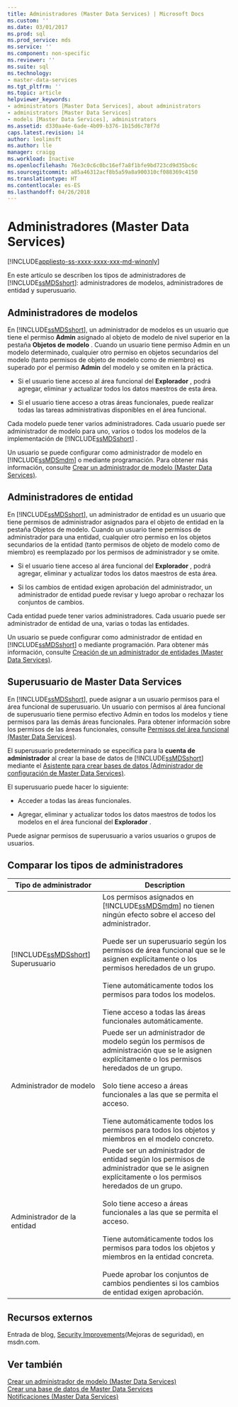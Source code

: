 ```yaml
---
title: Administradores (Master Data Services) | Microsoft Docs
ms.custom: ''
ms.date: 03/01/2017
ms.prod: sql
ms.prod_service: mds
ms.service: ''
ms.component: non-specific
ms.reviewer: ''
ms.suite: sql
ms.technology:
- master-data-services
ms.tgt_pltfrm: ''
ms.topic: article
helpviewer_keywords:
- administrators [Master Data Services], about administrators
- administrators [Master Data Services]
- models [Master Data Services], administrators
ms.assetid: d330aa4e-6ade-4b09-b376-1b15d6c78f7d
caps.latest.revision: 14
author: leolimsft
ms.author: lle
manager: craigg
ms.workload: Inactive
ms.openlocfilehash: 76e3c0c6c0bc16ef7a8f1bfe9bd723cd9d35bc6c
ms.sourcegitcommit: a85a46312acf8b5a59a8a900310cf088369c4150
ms.translationtype: HT
ms.contentlocale: es-ES
ms.lasthandoff: 04/26/2018
---
```

# <a name="administrators-master-data-services"></a>Administradores (Master Data Services)

[!INCLUDE[appliesto-ss-xxxx-xxxx-xxx-md-winonly](../includes/appliesto-ss-xxxx-xxxx-xxx-md-winonly.md)]

  En este artículo se describen los tipos de administradores de [!INCLUDE[ssMDSshort](../includes/ssmdsshort-md.md)]: administradores de modelos, administradores de entidad y superusuario.  
  
## <a name="model-administrators"></a>Administradores de modelos  
 En [!INCLUDE[ssMDSshort](../includes/ssmdsshort-md.md)], un administrador de modelos es un usuario que tiene el permiso **Admin** asignado al objeto de modelo de nivel superior en la pestaña **Objetos de modelo** . Cuando un usuario tiene permiso Admin en un modelo determinado, cualquier otro permiso en objetos secundarios del modelo (tanto permisos de objeto de modelo como de miembro) es superado por el permiso **Admin** del modelo y se omiten en la práctica.  
  
-   Si el usuario tiene acceso al área funcional del **Explorador** , podrá agregar, eliminar y actualizar todos los datos maestros de esta área.  
  
-   Si el usuario tiene acceso a otras áreas funcionales, puede realizar todas las tareas administrativas disponibles en el área funcional.  
  
 Cada modelo puede tener varios administradores. Cada usuario puede ser administrador de modelo para uno, varios o todos los modelos de la implementación de [!INCLUDE[ssMDSshort](../includes/ssmdsshort-md.md)] .  
  
 Un usuario se puede configurar como administrador de modelo en [!INCLUDE[ssMDSmdm](../includes/ssmdsmdm-md.md)] o mediante programación. Para obtener más información, consulte [Crear un administrador de modelo &#40;Master Data Services&#41;](../master-data-services/create-a-model-administrator-master-data-services.md).  
  
## <a name="entity-administrators"></a>Administradores de entidad  
 En [!INCLUDE[ssMDSshort](../includes/ssmdsshort-md.md)], un administrador de entidad es un usuario que tiene permisos de administrador asignados para el objeto de entidad en la pestaña Objetos de modelo. Cuando un usuario tiene permisos de administrador para una entidad, cualquier otro permiso en los objetos secundarios de la entidad (tanto permisos de objeto de modelo como de miembro) es reemplazado por los permisos de administrador y se omite.  
  
-   Si el usuario tiene acceso al área funcional del **Explorador** , podrá agregar, eliminar y actualizar todos los datos maestros de esta área.  
  
-   Si los cambios de entidad exigen aprobación del administrador, un administrador de entidad puede revisar y luego aprobar o rechazar los conjuntos de cambios.  
  
 Cada entidad puede tener varios administradores. Cada usuario puede ser administrador de entidad de una, varias o todas las entidades.  
  
 Un usuario se puede configurar como administrador de entidad en [!INCLUDE[ssMDSshort](../includes/ssmdsshort-md.md)] o mediante programación. Para obtener más información, consulte [Creación de un administrador de entidades &#40;Master Data Services&#41;](../master-data-services/create-an-entity-administrator-master-data-services.md).  
  
## <a name="master-data-services-super-user"></a>Superusuario de Master Data Services  
 En [!INCLUDE[ssMDSshort](../includes/ssmdsshort-md.md)], puede asignar a un usuario permisos para el área funcional de superusuario. Un usuario con permisos al área funcional de superusuario tiene permiso efectivo Admin en todos los modelos y tiene permisos para las demás áreas funcionales. Para obtener información sobre los permisos de las áreas funcionales, consulte [Permisos del área funcional &#40;Master Data Services&#41;](../master-data-services/functional-area-permissions-master-data-services.md).  
  
 El superusuario predeterminado se especifica para la **cuenta de administrador** al crear la base de datos de [!INCLUDE[ssMDSshort](../includes/ssmdsshort-md.md)] mediante el [Asistente para crear bases de datos &#40;Administrador de configuración de Master Data Services&#41;](../master-data-services/create-database-wizard-master-data-services-configuration-manager.md).  
  
 El superusuario puede hacer lo siguiente:  
  
-   Acceder a todas las áreas funcionales.  
  
-   Agregar, eliminar y actualizar todos los datos maestros de todos los modelos en el área funcional del **Explorador** .  
  
 Puede asignar permisos de superusuario a varios usuarios o grupos de usuarios.  
  
## <a name="comparing-administrator-types"></a>Comparar los tipos de administradores  
  
|Tipo de administrador|Description|  
|------------------------|-----------------|  
|[!INCLUDE[ssMDSshort](../includes/ssmdsshort-md.md)] Superusuario|Los permisos asignados en [!INCLUDE[ssMDSmdm](../includes/ssmdsmdm-md.md)] no tienen ningún efecto sobre el acceso del administrador.<br /><br /> Puede ser un superusuario según los permisos de área funcional que se le asignen explícitamente o los permisos heredados de un grupo.<br /><br /> Tiene automáticamente todos los permisos para todos los modelos.<br /><br /> Tiene acceso a todas las áreas funcionales automáticamente.|  
|Administrador de modelo|Puede ser un administrador de modelo según los permisos de administración que se le asignen explícitamente o los permisos heredados de un grupo.<br /><br /> Solo tiene acceso a áreas funcionales a las que se permita el acceso.<br /><br /> Tiene automáticamente todos los permisos para todos los objetos y miembros en el modelo concreto.|  
|Administrador de la entidad|Puede ser un administrador de entidad según los permisos de administrador que se le asignen explícitamente o los permisos heredados de un grupo.<br /><br /> Solo tiene acceso a áreas funcionales a las que se permita el acceso.<br /><br /> Tiene automáticamente todos los permisos para todos los objetos y miembros en la entidad concreta.<br /><br /> Puede aprobar los conjuntos de cambios pendientes si los cambios de entidad exigen aprobación.|  
  
## <a name="external-resources"></a>Recursos externos  
 Entrada de blog, [Security Improvements](http://go.microsoft.com/fwlink/p/?LinkId=615376)(Mejoras de seguridad), en msdn.com.  
  
## <a name="see-also"></a>Ver también  
 [Crear un administrador de modelo &#40;Master Data Services&#41;](../master-data-services/create-a-model-administrator-master-data-services.md)   
 [Crear una base de datos de Master Data Services](../master-data-services/install-windows/create-a-master-data-services-database.md)   
 [Notificaciones &#40;Master Data Services&#41;](../master-data-services/notifications-master-data-services.md)  
  
  
